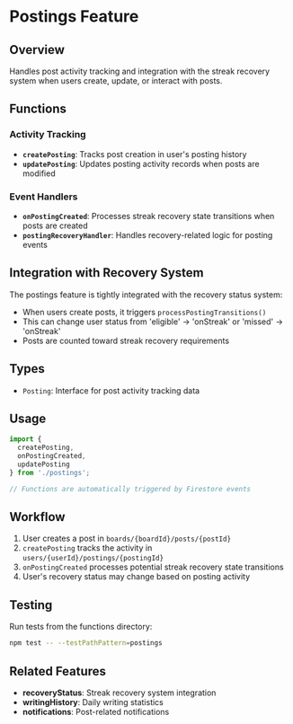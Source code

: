 # Postings Feature

## Overview
Handles post activity tracking and integration with the streak recovery system when users create, update, or interact with posts.

## Functions

### Activity Tracking
- **`createPosting`**: Tracks post creation in user's posting history
- **`updatePosting`**: Updates posting activity records when posts are modified

### Event Handlers  
- **`onPostingCreated`**: Processes streak recovery state transitions when posts are created
- **`postingRecoveryHandler`**: Handles recovery-related logic for posting events

## Integration with Recovery System
The postings feature is tightly integrated with the recovery status system:
- When users create posts, it triggers `processPostingTransitions()` 
- This can change user status from 'eligible' → 'onStreak' or 'missed' → 'onStreak'
- Posts are counted toward streak recovery requirements

## Types
- `Posting`: Interface for post activity tracking data

## Usage
```typescript
import { 
  createPosting, 
  onPostingCreated,
  updatePosting 
} from './postings';

// Functions are automatically triggered by Firestore events
```

## Workflow
1. User creates a post in `boards/{boardId}/posts/{postId}`
2. `createPosting` tracks the activity in `users/{userId}/postings/{postingId}`
3. `onPostingCreated` processes potential streak recovery state transitions
4. User's recovery status may change based on posting activity

## Testing
Run tests from the functions directory:
```bash
npm test -- --testPathPattern=postings
```

## Related Features
- **recoveryStatus**: Streak recovery system integration
- **writingHistory**: Daily writing statistics
- **notifications**: Post-related notifications